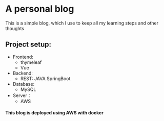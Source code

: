 # A personal blog

This is a simple blog, which I use to keep all my learning steps and other thoughts

## Project setup:

* Frontend: 
  * thymeleaf 
  * Vue
* Backend:
  * REST: JAVA SpringBoot
* Database: 
  * MySQL
* Server：
  * AWS

#### This blog is deployed using AWS with docker






